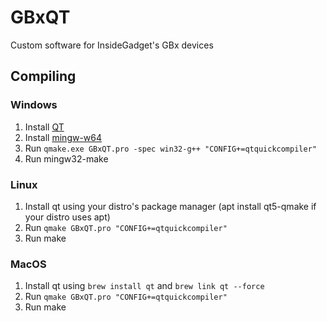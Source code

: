 # GBxQT
 Custom software for InsideGadget's GBx devices
 
## Compiling

### Windows
1. Install [QT](https://www.qt.io/download-open-source)
2. Install [mingw-w64](http://mingw-w64.org/)
3. Run `qmake.exe GBxQT.pro -spec win32-g++ "CONFIG+=qtquickcompiler"`
4. Run mingw32-make

### Linux
1. Install qt using your distro's package manager (apt install qt5-qmake if your distro uses apt)
2. Run `qmake GBxQT.pro "CONFIG+=qtquickcompiler"`
3. Run make

### MacOS
1. Install qt using `brew install qt` and `brew link qt --force`
2. Run `qmake GBxQT.pro "CONFIG+=qtquickcompiler"`
3. Run make